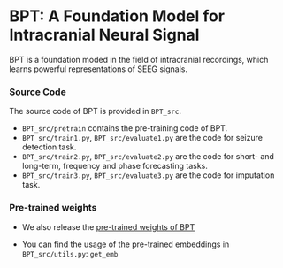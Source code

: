 # BPT: A Foundation Model for Intracranial Neural Signal
BPT is a foundation moded in the field of intracranial recordings, which learns powerful representations of SEEG signals.

### Source Code

The source code of BPT is provided in `BPT_src`.

* `BPT_src/pretrain` contains the pre-training code of BPT.
* `BPT_src/train1.py`, `BPT_src/evaluate1.py` are the code for seizure detection task.
* `BPT_src/train2.py`, `BPT_src/evaluate2.py` are the code for short- and long-term, frequency and phase forecasting tasks.
* `BPT_src/train3.py`, `BPT_src/evaluate3.py` are the code for imputation task.

### Pre-trained weights

* We also release the [pre-trained weights of BPT](https://drive.google.com/file/d/1QzxTNBvgcJBRxa8W2mNq2Tj967GtlDLF/view?usp=sharing ) 

* You can find the usage of the pre-trained embeddings in  `BPT_src/utils.py`: `get_emb`


